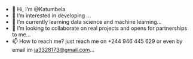 - 👋 Hi, I’m @Katumbela
- 👀 I’m interested in developing  ...
- 🌱 I’m currently learning data science and machine learning...
- 💞️ I’m looking to collaborate on real projects and opens for partnerships to me...
- 📫 How to reach me? just reach me on +244 946 445 629 or even by email im ja3328173@gmail.com...

<!---
Katumbela/Katumbela is a ✨ special ✨ repository because its `README.md` (this file) appears on your GitHub profile.
You can click the Preview link to take a look at your changes.
--->
